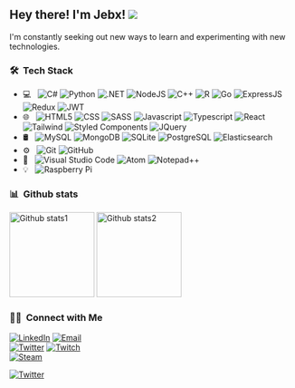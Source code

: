 <h2> Hey there! I'm Jebx!
<a href="https://jebx.dev"><img src="https://img.shields.io/badge/website-000000?style=flat&logo=About.me&logoColor=white"/></a>
</h2>

I'm constantly seeking out new ways to learn and experimenting with new technologies.

<h3> 🛠 &nbsp;Tech Stack</h3>

- 💻 &nbsp;
  ![C#](https://img.shields.io/badge/C%23-239120?style=flat&logo=c-sharp&logoColor=white)
  ![Python](https://img.shields.io/badge/Python-3776AB?style=flat&logo=python&logoColor=white)
  ![.NET](https://img.shields.io/badge/.NET-5C2D91?style=flat&logo=.net&logoColor=white)
  ![NodeJS](https://img.shields.io/badge/Node.js-43853D?style=flat&logo=node.js&logoColor=white)
  ![C++](https://img.shields.io/badge/C%2B%2B-00599C?style=flat&logo=c%2B%2B&logoColor=white)
  ![R](https://img.shields.io/badge/R-276DC3?style=flat&logo=r&logoColor=white)
  ![Go](https://img.shields.io/badge/Go-00ADD8?style=flat&logo=go&logoColor=white)
  ![ExpressJS](https://img.shields.io/badge/Express.js-404D59?style=flat)
  ![Redux](https://img.shields.io/badge/Redux-593D88?style=flat&logo=redux&logoColor=white)
  ![JWT](https://img.shields.io/badge/json%20web%20tokens-323330?style=flat&logo=json-web-tokens&logoColor=pink)
- 🌐 &nbsp;
  ![HTML5](https://img.shields.io/badge/HTML5-E34F26?style=flat&logo=html5&logoColor=white)
  ![CSS](https://img.shields.io/badge/CSS-239120?&style=flat&logo=css3&logoColor=white)
  ![SASS](https://img.shields.io/badge/Sass-CC6699?&style=flat&logo=css3&logoColor=white)
  ![Javascript](https://img.shields.io/badge/JavaScript-F7DF1E?style=flat&logo=javascript&logoColor=black)
  ![Typescript](https://img.shields.io/badge/TypeScript-007ACC?style=flat&logo=typescript&logoColor=white)
  ![React](https://img.shields.io/badge/React-20232A?style=flat&logo=react&logoColor=61DAFB)
  ![Tailwind](https://img.shields.io/badge/Tailwind_CSS-38B2AC?style=flat&logo=tailwind-css&logoColor=white)
  ![Styled Components](https://img.shields.io/badge/styled--components-DB7093?style=flat&logo=styled-components&logoColor=white)
  ![JQuery](https://img.shields.io/badge/jQuery-0769AD?style=flat&logo=jquery&logoColor=white)
- 🛢 &nbsp;
  ![MySQL](https://img.shields.io/badge/MySQL-005C84?style=flat&logo=mysql&logoColor=white)
  ![MongoDB](https://img.shields.io/badge/MongoDB-4EA94B?style=flat&logo=mongodb&logoColor=white)
  ![SQLite](https://img.shields.io/badge/SQLite-07405E?style=flat&logo=sqlite&logoColor=white)
  ![PostgreSQL](https://img.shields.io/badge/PostgreSQL-316192?style=flat&logo=postgresql&logoColor=white)
  ![Elasticsearch](https://img.shields.io/badge/Elastic_Search-005571?style=flat&logo=elasticsearch&logoColor=white)
- ⚙️ &nbsp;
  ![Git](https://img.shields.io/badge/GIT-E44C30?style=flat&logo=git&logoColor=white)
  ![GitHub](https://img.shields.io/badge/-GitHub-333333?style=flat&logo=github)
- 🔧 &nbsp;
  ![Visual Studio Code](https://img.shields.io/badge/Visual_Studio_Code-0078D4?style=flat&logo=visual%20studio%20code&logoColor=white)
  ![Atom](https://img.shields.io/badge/Atom-66595C?style=flat&logo=Atom&logoColor=white)
  ![Notepad++](https://img.shields.io/badge/Notepad++-90E59A.svg?style=flat&logo=notepad%2B%2B&logoColor=black)
- 💡 &nbsp;
  ![Raspberry Pi](https://img.shields.io/badge/Raspberry%20Pi-A22846?style=flat&logo=Raspberry%20Pi&logoColor=white)



<h3> 📊 &nbsp;Github stats</h3>

  <img alt="Github stats1" height="150em" src="https://github-readme-stats.vercel.app/api?username=JBUinfo&theme=buefy&show_icons=true" />
  <img alt="Github stats2" height="150em" src="https://github-readme-stats.vercel.app/api/top-langs/?username=JBUinfo&theme=buefy&layout=compact" />

<h3> 🤝🏻 &nbsp;Connect with Me</h3>

<a href="https://www.linkedin.com/in/javier-borbolla-ure%C3%B1a/"><img alt="LinkedIn" src="https://img.shields.io/badge/LinkedIn-Javier%20Borbolla%20ure%C3%B1a-blue?style=flat&logo=linkedin"></a>
<a href="mailto:javierbuinfo@gmail.com"><img alt="Email" src="https://img.shields.io/badge/Email-javierbuinfo@gmail.com-blue?style=flat&logo=gmail"></a><br/>
<a href="https://twitter.com/0xJebx"><img alt="Twitter" src="https://badges.aleen42.com/src/twitter.svg"></a>
<a href="https://www.twitch.tv/jebx_/"><img alt="Twitch" src="https://img.shields.io/badge/Twitch-9146FF?style=flat&logo=twitch&logoColor=white"></a><br/>
<a href="https://steamcommunity.com/id/Jebx_"><img alt="Steam" src="https://badges.aleen42.com/src/steam.svg"></a><br/>


<a href="https://www.buymeacoffee.com/jebx"><img alt="Twitter" src="https://img.shields.io/badge/Buy_Me_A_Coffee-FFDD00?style=for-the-badge&logo=buy-me-a-coffee&logoColor=black"></a>
